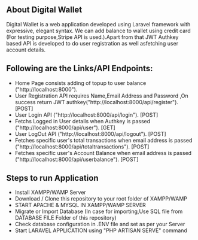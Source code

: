 ## About Digital Wallet

Digital Wallet is a web application developed using Laravel framework with expressive, elegant syntax. We can add balance to wallet using credit card (For testing purpose,Stripe API is used.).Apart from that JWT Authkey based API is developed to do user registration as well asfetching user account details.

## Following are the Links/API Endpoints:

- Home Page consists adding of topup to user balance ("http://localhost:8000").
- User Registration API requires Name,Email Address and Password ,On success return JWT authkey("http://localhost:8000/api/register"). [POST]
- User Login API ("http://localhost:8000/api/login"). [POST]
- Fetchs Logged in User details when Authkey is passed  ("http://localhost:8000/api/user"). [GET]
- User LogOut API ("http://localhost:8000/api/logout"). [POST]
- Fetches specific user's total transactions when email address is passed ("http://localhost:8000/api/totaltransactions"). [POST]
- Fetches specific user's Account Balance when email address is passed ("http://localhost:8000/api/userbalance"). [POST]

## Steps to run Application
- Install XAMPP/WAMP Server
- Download / Clone this repository to your root folder of XAMPP/WAMP
- START APACHE & MYSQL IN XAMPP/WAMP SERVER
- Migrate or Import Database (In case for importing,Use SQL file from DATABASE FILE Folder of this repository)
- Check database configuration in .ENV file and set as per your Server
- Start LARAVEL APPLICATION using "PHP ARTISAN SERVE" command